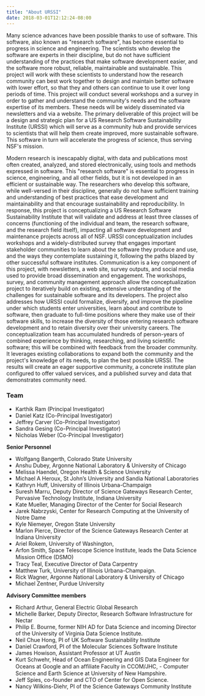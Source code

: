 ```yaml
---
title: "About URSSI"
date: 2018-03-01T12:12:24-08:00
---
```


Many science advances have been possible thanks to use of software. This software, also known as "research software", has become essential to progress in science and engineering. The scientists who develop the software are experts in their discipline, but do not have sufficient understanding of the practices that make software development easier, and the software more robust, reliable, maintainable and sustainable. This project will work with these scientists to understand how the research community can best work together to design and maintain better software with lower effort, so that they and others can continue to use it over long periods of time. This project will conduct several workshops and a survey in order to gather and understand the community's needs and the software expertise of its members. These needs will be widely disseminated via newsletters and via a website. The primary deliverable of this project will be a design and strategic plan for a US Research Software Sustainability Institute (URSSI) which will serve as a community hub and provide services to scientists that will help them create improved, more sustainable software. This software in turn will accelerate the progress of science, thus serving NSF's mission.

Modern research is inescapably digital, with data and publications most often created, analyzed, and stored electronically, using tools and methods expressed in software. This "research software" is essential to progress in science, engineering, and all other fields, but it is not developed in an efficient or sustainable way. The researchers who develop this software, while well-versed in their discipline, generally do not have sufficient training and understanding of best practices that ease development and maintainability and that encourage sustainability and reproducibility. In response, this project is conceptualizing a US Research Software Sustainability Institute that will validate and address at least three classes of concerns (functioning of the individual and team, the research software, and the research field itself), impacting all software development and maintenance projects across all of NSF. URSSI conceptualization includes workshops and a widely-distributed survey that engages important stakeholder communities to learn about the software they produce and use, and the ways they contemplate sustaining it, following the paths blazed by other successful software institutes. Communication is a key component of this project, with newsletters, a web site, survey outputs, and social media used to provide broad dissemination and engagement. The workshops, survey, and community management approach allow the conceptualization project to iteratively build on existing, extensive understanding of the challenges for sustainable software and its developers. The project also addresses how URSSI could formalize, diversify, and improve the pipeline under which students enter universities, learn about and contribute to software, then graduate to full-time positions where they make use of their software skills, to increase the diversity of those entering research software development and to retain diversity over their university careers. The conceptualization team has accumulated hundreds of person-years of combined experience by thinking, researching, and living scientific software; this will be combined with feedback from the broader community. It leverages existing collaborations to expand both the community and the project's knowledge of its needs, to plan the best possible URSSI. The results will create an eager supportive community, a concrete institute plan configured to offer valued services, and a published survey and data that demonstrates community need.

### Team

<a name="team"></a> 

- Karthik Ram (Principal Investigator)
- Daniel Katz (Co-Principal Investigator)
- Jeffrey Carver (Co-Principal Investigator)
- Sandra Gesing (Co-Principal Investigator)
- Nicholas Weber (Co-Principal Investigator)

<b>Senior Personnel</b>

- Wolfgang Bangerth, Colorado State University
- Anshu Dubey, Argonne National Laboratory & University of Chicago
- Melissa Haendel, Oregon Health & Science University
- Michael A Heroux, St John’s University and Sandia National Laboratories
- Kathryn Huff, University of Illinois Urbana-Champaign
- Suresh Marru, Deputy Director of Science Gateways Research Center, Pervasive Technology Institute, Indiana University
- Kate Mueller,  Managing Director of the Center for Social Research
- Jarek Nabrzyski, Center for Research Computing at the University of Notre Dame
- Kyle Niemeyer, Oregon State University
- Marlon Pierce, Director of the Science Gateways Research Center at Indiana University
- Ariel Rokem, University of Washington,
- Arfon Smith, Space Telescope Science Institute, leads the Data Science Mission Ofﬁce (DSMO)
- Tracy Teal, Executive Director of Data Carpentry
- Matthew Turk, University of Illinois Urbana-Champaign.
- Rick Wagner, Argonne National Laboratory & University of Chicago
- Michael Zentner, Purdue University


<b>Advisory Committee members</b>

- Richard Arthur, General Electric Global Research
- Michelle Barker, Deputy Director, Research Software Infrastructure for Nectar
- Philip E. Bourne, former NIH AD for Data Science and incoming Director of the University of Virginia Data Science Institute.
- Neil Chue Hong, PI of UK Software Sustainability Institute
- Daniel Crawford, PI of the Molecular Sciences Software Institute
- James Howison, Assistant Professor at UT Austin
- Kurt Schwehr, Head of Ocean Engineering and GIS Data Engineer for Oceans at Google and an afﬁliate Faculty in CCOM/JHC, - Computer Science and Earth Science at University of New Hampshire.
- Jeff Spies, co-founder and CTO of Center for Open Science.
- Nancy Wilkins-Diehr, PI of the Science Gateways Community Institute




